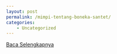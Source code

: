 ```yaml
---
layout: post
permalink: /mimpi-tentang-boneka-santet/
categories:
    - Uncategorized
---
```


[Baca Selengkapnya](/02)